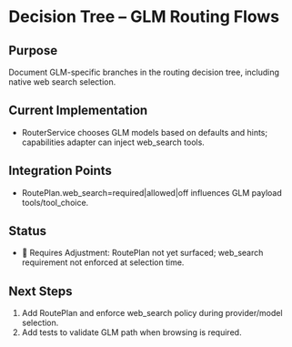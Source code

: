 # Decision Tree – GLM Routing Flows

## Purpose
Document GLM-specific branches in the routing decision tree, including native web search selection.

## Current Implementation
- RouterService chooses GLM models based on defaults and hints; capabilities adapter can inject web_search tools.

## Integration Points
- RoutePlan.web_search=required|allowed|off influences GLM payload tools/tool_choice.

## Status
- 🔧 Requires Adjustment: RoutePlan not yet surfaced; web_search requirement not enforced at selection time.

## Next Steps
1) Add RoutePlan and enforce web_search policy during provider/model selection.
2) Add tests to validate GLM path when browsing is required.

